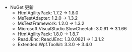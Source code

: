 * NuGet 更新
    * HtmlAgilityPack: 1.7.2 -> 1.8.0
    * MsTestAdapter: 1.2.0 -> 1.3.2
    * MsTestFramework: 1.2.0 -> 1.3.2
    * Microsoft.VisualStudio.SlowCheetah: 3.0.61 -> 3.1.66
    * HtmlAgilityPack: 1.8.0 -> 1.8.7
    * ReadJEnc: ReadJEnc: 1.3.0.0821 -> 1.3.1.2
    * Extended.Wpf.Toolkit: 3.3.0 -> 3.4.0
